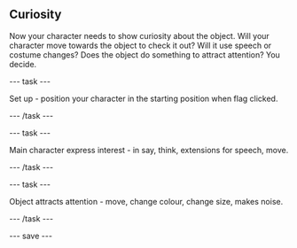 ## Curiosity

Now your character needs to show curiosity about the object. Will your character move towards the object to check it out? Will it use speech or costume changes? Does the object do something to attract attention? You decide.

--- task ---

Set up - position your character in the starting position when flag clicked.

--- /task ---

--- task ---

Main character express interest - in say, think, extensions for speech, move.

--- /task ---

--- task ---

Object attracts attention - move, change colour, change size, makes noise.

--- /task ---

--- save ---